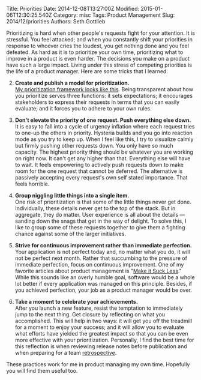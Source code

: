 Title: Priorities
Date: 2014-12-08T13:27:00Z
Modified: 2015-01-06T12:30:25.540Z
Category: misc
Tags: Product Management
Slug: 2014/12/priorities
Authors: Seth Gottlieb

Prioritizing is hard when other people's requests fight for your attention. It is stressful. You feel attacked; and when you constantly shift your priorities in response to whoever cries the loudest, you get nothing done and you feel defeated. As hard as it is to prioritize your own time, prioritizing what to improve in a product is even harder. The decisions you make on a product have such a large impact. Living under this stress of competing priorities is the life of a product manager. Here are some tricks that I learned.  

  
2.   __Create and publish a model for prioritization.__  
     [My prioritization framework looks like this](https://www.evernote.com/l/AAKeIn_FejpGIL6zx5T8Hmfdri1GirRnN7g). Being transparent about how you prioritize serves three functions: it sets expectations; it encourages stakeholders to express their requests in terms that you can easily evaluate; and it forces you to adhere to your own rules.   
    
3.   __Don't elevate the priority of one request. Push everything else down.__  
     It is easy to fall into a cycle of urgency inflation where each request tries to one-up the others in priority. Hysteria builds and you go into reaction mode as you try to keep up. When I feel like this, I try to visualize calmly but firmly pushing other requests down. You only have so much capacity. The highest priority thing should be whatever you are working on right now. It can't get any higher than that. Everything else will have to wait. It feels empowering to actively push requests down to make room for the one request that cannot be deferred. The alternative is passively accepting every request's own self stated importance. That feels horrible.  
    
4.   __Group niggling little things into a single item.__  
     One risk of prioritization is that some of the little things never get done. Individually, these details never get to the top of the stack. But in aggregate, they do matter. User experience is all about the details — sanding down the snags that get in the way of delight. To solve this, I like to group some of these requests together to give them a fighting chance against some of the larger initiatives.   
    
5.   __Strive for continuous improvement rather than immediate perfection.__  
     Your application is not perfect today and, no matter what you do, it will not be perfect next month. Rather that succumbing to the pressure of immediate perfection, focus on continuous improvement. One of my favorite articles about product management is "[Make it Suck Less](http://www.codesimplicity.com/post/suck-less/)." While this sounds like an overly humble goal, software would be a whole lot better if every application was managed on this principle. Besides, if you achieved perfection, your job as a product manager would be over.   
    
6.   __Take a moment to celebrate your achievements.__  
     After you launch a new feature, resist the temptation to immediately jump to the next thing. Get closure by reflecting on what you accomplished. This will help in two ways: it will get you off the treadmill for a moment to enjoy your success; and it will allow you to evaluate what efforts have yielded the greatest impact so that you can be even more effective with your prioritization. Personally, I find the best time for this reflection is when reviewing release notes before publication and when preparing for a team [retrospective](http://retrospectivewiki.org/index.php?title=Main_Page).   
    

These practices work for me in product managing my own time. Hopefully you will find them useful too.
